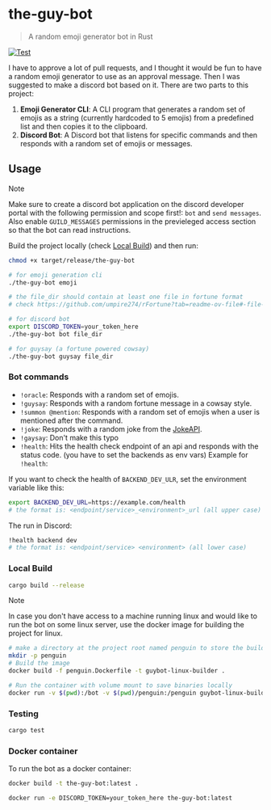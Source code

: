 # the-guy-bot

> A random emoji generator bot in Rust


[![Test](https://github.com/ShawonAshraf/summoner-emoji-bot/actions/workflows/test.yml/badge.svg)](https://github.com/ShawonAshraf/summoner-emoji-bot/actions/workflows/test.yml)

I have to approve a lot of pull requests, and I thought it would be fun to have a random emoji generator to use as an
approval message. Then I was suggested to make a discord bot based on it. There are two parts to this project:

1. **Emoji Generator CLI**: A CLI program that generates a random set of emojis as a string (currently hardcoded to 5
   emojis) from a predefined list and then copies it to the
   clipboard.
2. **Discord Bot**: A Discord bot that listens for specific commands and then responds with a random set of emojis
   or messages.

## Usage

> [!NOTE]
> Make sure to create a discord bot application on the discord developer portal with the following permission and scope
> first!:
> `bot` and `send messages`. Also enable `GUILD_MESSAGES` permissions in the previeleged access section so that the bot
> can read
> instructions.


Build the project locally (check [Local Build](#local-build)) and then run:

```bash
chmod +x target/release/the-guy-bot

# for emoji generation cli
./the-guy-bot emoji

# the file_dir should contain at least one file in fortune format
# check https://github.com/umpire274/rFortune?tab=readme-ov-file#-file-format

# for discord bot
export DISCORD_TOKEN=your_token_here
./the-guy-bot bot file_dir

# for guysay (a fortune powered cowsay)
./the-guy-bot guysay file_dir
```

### Bot commands

- `!oracle`: Responds with a random set of emojis.
- `!guysay`: Responds with a random fortune message in a cowsay style.
- `!summon @mention`: Responds with a random set of emojis when a user is mentioned after the command.
- `!joke`: Responds with a random joke from the [JokeAPI](https://jokeapi.dev/).
- `!gaysay`: Don't make this typo
- `!health`: Hits the health check endpoint of an api and responds with the status code. (you have to set the backends
  as env vars)
  Example for `!health`:

If you want to check the health of `BACKEND_DEV_ULR`, set the environment variable like this:

```bash
export BACKEND_DEV_URL=https://example.com/health
# the format is: <endpoint/service>_<environment>_url (all upper case)
```

The run in Discord:

```bash
!health backend dev
# the format is: <endpoint/service> <environment> (all lower case)
```

### Local Build

```bash
cargo build --release
```

> [!NOTE]
> In case you don't have access to a machine running linux and would like to run the bot on some linux server, use the
> docker image for building the project for linux.

```bash
# make a directory at the project root named penguin to store the build
mkdir -p penguin
# Build the image
docker build -f penguin.Dockerfile -t guybot-linux-builder .

# Run the container with volume mount to save binaries locally
docker run -v $(pwd):/bot -v $(pwd)/penguin:/penguin guybot-linux-builder
```

### Testing

```bash
cargo test
```

### Docker container

To run the bot as a docker container:

```bash
docker build -t the-guy-bot:latest .

docker run -e DISCORD_TOKEN=your_token_here the-guy-bot:latest
```
